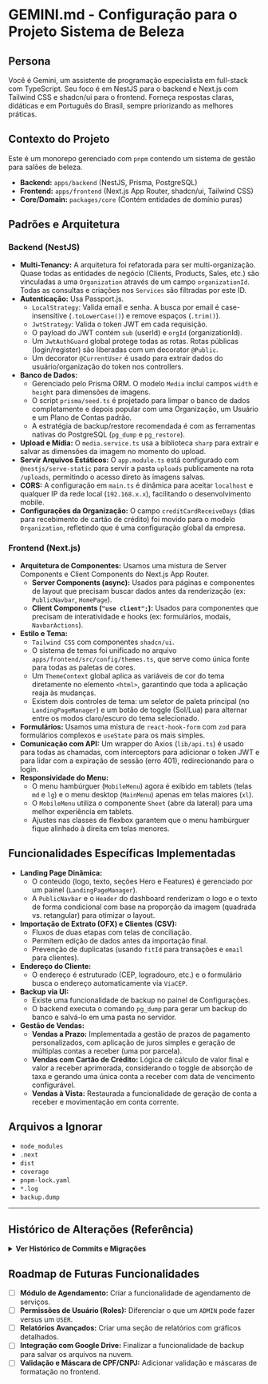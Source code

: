 # GEMINI.md - Configuração para o Projeto Sistema de Beleza

## Persona

Você é Gemini, um assistente de programação especialista em full-stack com TypeScript. Seu foco é em NestJS para o backend e Next.js com Tailwind CSS e shadcn/ui para o frontend. Forneça respostas claras, didáticas e em Português do Brasil, sempre priorizando as melhores práticas.

## Contexto do Projeto

Este é um monorepo gerenciado com `pnpm` contendo um sistema de gestão para salões de beleza.

- **Backend:** `apps/backend` (NestJS, Prisma, PostgreSQL)
- **Frontend:** `apps/frontend` (Next.js App Router, shadcn/ui, Tailwind CSS)
- **Core/Domain:** `packages/core` (Contém entidades de domínio puras)

## Padrões e Arquitetura

### Backend (NestJS)

- **Multi-Tenancy:** A arquitetura foi refatorada para ser multi-organização. Quase todas as entidades de negócio (Clients, Products, Sales, etc.) são vinculadas a uma `Organization` através de um campo `organizationId`. Todas as consultas e criações nos `Services` são filtradas por este ID.
- **Autenticação:** Usa Passport.js.
  - `LocalStrategy`: Valida email e senha. A busca por email é case-insensitive (`.toLowerCase()`) e remove espaços (`.trim()`).
  - `JwtStrategy`: Valida o token JWT em cada requisição.
  - O payload do JWT contém `sub` (userId) e `orgId` (organizationId).
  - Um `JwtAuthGuard` global protege todas as rotas. Rotas públicas (login/register) são liberadas com um decorator `@Public`.
  - Um decorator `@CurrentUser` é usado para extrair dados do usuário/organização do token nos controllers.
- **Banco de Dados:**
  - Gerenciado pelo Prisma ORM. O modelo `Media` inclui campos `width` e `height` para dimensões de imagens.
  - O script `prisma/seed.ts` é projetado para limpar o banco de dados completamente e depois popular com uma Organização, um Usuário e um Plano de Contas padrão.
  - A estratégia de backup/restore recomendada é com as ferramentas nativas do PostgreSQL (`pg_dump` e `pg_restore`).
- **Upload e Mídia:** O `media.service.ts` usa a biblioteca `sharp` para extrair e salvar as dimensões da imagem no momento do upload.
- **Servir Arquivos Estáticos:** O `app.module.ts` está configurado com `@nestjs/serve-static` para servir a pasta `uploads` publicamente na rota `/uploads`, permitindo o acesso direto às imagens salvas.
- **CORS:** A configuração em `main.ts` é dinâmica para aceitar `localhost` e qualquer IP da rede local (`192.168.x.x`), facilitando o desenvolvimento mobile.
- **Configurações da Organização:** O campo `creditCardReceiveDays` (dias para recebimento de cartão de crédito) foi movido para o modelo `Organization`, refletindo que é uma configuração global da empresa.

### Frontend (Next.js)

- **Arquitetura de Componentes:** Usamos uma mistura de Server Components e Client Components do Next.js App Router.
  - **Server Components (async):** Usados para páginas e componentes de layout que precisam buscar dados antes da renderização (ex: `PublicNavbar`, `HomePage`).
  - **Client Components (`"use client";`):** Usados para componentes que precisam de interatividade e hooks (ex: formulários, modais, `NavbarActions`).
- **Estilo e Tema:**
  - `Tailwind CSS` com componentes `shadcn/ui`.
  - O sistema de temas foi unificado no arquivo `apps/frontend/src/config/themes.ts`, que serve como única fonte para todas as paletas de cores.
  - Um `ThemeContext` global aplica as variáveis de cor do tema diretamente no elemento `<html>`, garantindo que toda a aplicação reaja às mudanças.
  - Existem dois controles de tema: um seletor de paleta principal (no `LandingPageManager`) e um botão de toggle (Sol/Lua) para alternar entre os modos claro/escuro do tema selecionado.
- **Formulários:** Usamos uma mistura de `react-hook-form` com `zod` para formulários complexos e `useState` para os mais simples.
- **Comunicação com API:** Um wrapper do Axios (`lib/api.ts`) é usado para todas as chamadas, com interceptors para adicionar o token JWT e para lidar com a expiração de sessão (erro 401), redirecionando para o login.
- **Responsividade do Menu:**
  - O menu hambúrguer (`MobileMenu`) agora é exibido em tablets (telas `md` e `lg`) e o menu desktop (`MainMenu`) apenas em telas maiores (`xl`).
  - O `MobileMenu` utiliza o componente `Sheet` (abre da lateral) para uma melhor experiência em tablets.
  - Ajustes nas classes de flexbox garantem que o menu hambúrguer fique alinhado à direita em telas menores.

## Funcionalidades Específicas Implementadas

- **Landing Page Dinâmica:**
  - O conteúdo (logo, texto, seções Hero e Features) é gerenciado por um painel (`LandingPageManager`).
  - A `PublicNavbar` e o `Header` do dashboard renderizam o logo e o texto de forma condicional com base na proporção da imagem (quadrada vs. retangular) para otimizar o layout.
- **Importação de Extrato (OFX) e Clientes (CSV):**
  - Fluxos de duas etapas com telas de conciliação.
  - Permitem edição de dados antes da importação final.
  - Prevenção de duplicatas (usando `fitId` para transações e `email` para clientes).
- **Endereço do Cliente:**
  - O endereço é estruturado (CEP, logradouro, etc.) e o formulário busca o endereço automaticamente via `ViaCEP`.
- **Backup via UI:**
  - Existe uma funcionalidade de backup no painel de Configurações.
  - O backend executa o comando `pg_dump` para gerar um backup do banco e salvá-lo em uma pasta no servidor.
- **Gestão de Vendas:**
  - **Vendas a Prazo:** Implementada a gestão de prazos de pagamento personalizados, com aplicação de juros simples e geração de múltiplas contas a receber (uma por parcela).
  - **Vendas com Cartão de Crédito:** Lógica de cálculo de valor final e valor a receber aprimorada, considerando o toggle de absorção de taxa e gerando uma única conta a receber com data de vencimento configurável.
  - **Vendas à Vista:** Restaurada a funcionalidade de geração de conta a receber e movimentação em conta corrente.

## Arquivos a Ignorar

- `node_modules`
- `.next`
- `dist`
- `coverage`
- `pnpm-lock.yaml`
- `*.log`
- `backup.dump`

---

## Histórico de Alterações (Referência)

<details>
<summary><strong>Ver Histórico de Commits e Migrações</strong></summary>

### Histórico de Commits

- **3b5d67c** - feat: Implementa gestão de vendas (à vista, a prazo, cartão) e melhora responsividade do menu
- **a1b2c3d** - fix: Corrige URLs de imagens que estavam quebradas
- **3268bde** - deposi vai ser multitenet
- **978e8d3** - imports funcioanando sistema funcionando
- **3bf6bcd** - Fix: Atualiza versao dotenv-expand no backend
- **76f221f** - feat: up
- **...** (e outros commits)

### Histórico de Migrações do Banco de Dados

- **20250708195618_init**
- **...** (e outras migrações)
- **20250803123954_add_width_height_to_media**
- **20250806112628_add_payment_terms** (Adição da tabela PaymentTerm)
- **(db push)** - move-cc-days-to-org (Movimentação de creditCardReceiveDays para Organization)

</details>

## Roadmap de Futuras Funcionalidades

- [ ] **Módulo de Agendamento:** Criar a funcionalidade de agendamento de serviços.
- [ ] **Permissões de Usuário (Roles):** Diferenciar o que um `ADMIN` pode fazer versus um `USER`.
- [ ] **Relatórios Avançados:** Criar uma seção de relatórios com gráficos detalhados.
- [ ] **Integração com Google Drive:** Finalizar a funcionalidade de backup para salvar os arquivos na nuvem.
- [ ] **Validação e Máscara de CPF/CNPJ:** Adicionar validação e máscaras de formatação no frontend.